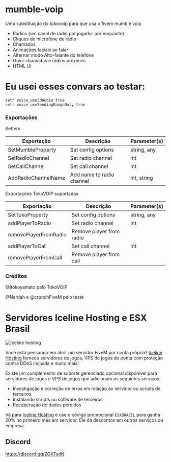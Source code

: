 # mumble-voip

Uma substituição do tokovoip para que usa o fivem mumble voip

- Rádios (um canal de rádio por jogador por enquanto)
- Cliques de microfone de rádio
- Chamados
- Animações faciais ao falar
- Alternar modo Alto-falante do telefone
- Ouvir chamadas e rádios próximos
- HTML UI

# Eu usei esses convars ao testar:

```
setr voice_use3dAudio true
setr voice_useSendingRangeOnly true
```

### Exportações
Setters

| Exportação          | Descrição                 | Parameter(s) |
|---------------------|---------------------------|--------------|
| SetMumbleProperty   | Set config options        | string, any  |
| SetRadioChannel     | Set radio channel         | int          |
| SetCallChannel      | Set call channel          | int          |
| AddRadioChannelName | Add name to radio channel | int, string  |

Exportações TokoVOIP suportadas

| Exportação            | Descrição                | Parameter(s) |
|-----------------------|--------------------------|--------------|
| SetTokoProperty       | Set config options       | string, any  |
| addPlayerToRadio      | Set radio channel        | int          |
| removePlayerFromRadio | Remove player from radio |              |
| addPlayerToCall       | Set call channel         | int          |
| removePlayerFromCall  | Remove player from call  |              |

### Créditos

@Itokoyamato pelo TokoVOIP

@Nardah e @crunchFiveM pelo teste

# Servidores Iceline Hosting e ESX Brasil

![Iceline hosting](https://cdn.discordapp.com/attachments/704310570098229309/704331510203023490/banner.gif)

Você está pensando em abrir um servidor FiveM por conta própria? 
[Iceline Hosting](https://iceline-hosting.com/billing/aff.php?aff=122) fornece servidores de jogos, VPS de jogos de ponta com proteção contra DDoS incluída e muito mais!

Existe um complemento de suporte gerenciado opcional disponível para servidores de jogos e VPS de jogos que adicionam os seguintes serviços:

- Investigação e correção de erros em relação ao servidor ou scripts de terceiros
- Instalando scripts ou software de terceiros
- Recuperação de dados perdidos

Vá para [Iceline Hosting](https://iceline-hosting.com/billing/aff.php?aff=122) e use o código promocional `ESXBRAZIL` para ganha 20% no primeiro mês em servidor.
Ele da descontos em outros serviços da empresa.

## Discord

https://discord.gg/ZGXTsdN
